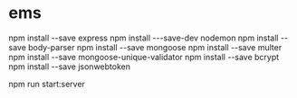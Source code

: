 # ems

npm install --save express
npm install ---save-dev nodemon
npm install --save body-parser
npm install --save mongoose
npm install --save multer
npm install --save mongoose-unique-validator
npm install --save bcrypt
npm install --save jsonwebtoken

npm run start:server
